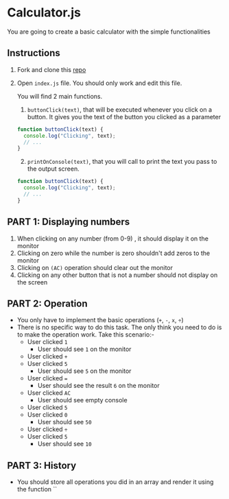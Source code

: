 # Calculator.js

You are going to create a basic calculator with the simple functionalities

## Instructions

1. Fork and clone this [repo](https://github.com/JoinCODED/TASK-calculator-js)
2. Open `index.js` file. You should only work and edit this file.

   You will find 2 main functions.

   1. `buttonClick(text)`, that will be executed whenever you click on a button. It gives you the text of the button you clicked as a parameter

   ```js
   function buttonClick(text) {
     console.log("Clicking", text);
     // ...
   }
   ```

   2. `printOnConsole(text)`, that you will call to print the text you pass to the output screen.

   ```js
   function buttonClick(text) {
     console.log("Clicking", text);
     // ...
   }
   ```

## PART 1: Displaying numbers

1. When clicking on any number (from 0-9) , it should display it on the monitor
2. Clicking on zero while the number is zero shouldn't add zeros to the monitor
3. Clicking on `(AC)` operation should clear out the monitor
4. Clicking on any other button that is not a number should not display on the screen

## PART 2: Operation

- You only have to implement the basic operations (`+`, `-`, `x`, `÷`)
- There is no specific way to do this task. The only think you need to do is to make the operation work. Take this scenario:-
  - User clicked `1`
    - User should see `1` on the monitor
  - User clicked `+`
  - User clicked `5`
    - User should see `5` on the monitor
  - User clicked `=`
    - User should see the result `6` on the monitor
  - User clicked `AC`
    - User should see empty console
  - User clicked `5`
  - User clicked `0`
    - User should see `50`
  - User clicked `÷`
  - User clicked `5`
    - User should see `10`

## PART 3: History

- You should store all operations you did in an array and render it using the function ``
